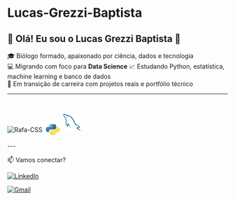 # Lucas-Grezzi-Baptista

## 👋 Olá! Eu sou o Lucas Grezzi Baptista 🧬

🎓 Biólogo formado, apaixonado por ciência, dados e tecnologia  
💻 Migrando com foco para **Data Science** 
📈 Estudando Python, estatística, machine learning e banco de dados  
🚀 Em transição de carreira com projetos reais e portfólio técnico

---


<div style="display: inline_block"><br>
  
  <img align="center" alt="Rafa-CSS" height="30" width="40" 
src="(https://raw.githubusercontent.com/devicons/devicon/master/icons/r/r-original.svg" alt="R)">
  <img align="center" alt="Lucas-Python" height="30" width="40" src="https://raw.githubusercontent.com/devicons/devicon/master/icons/python/python-original.svg">
  <img src="https://raw.githubusercontent.com/devicons/devicon/master/icons/mysql/mysql-original.svg" alt="SQL" width="40" height="40"/>
  
</div>
---

📫 Vamos conectar?

[![LinkedIn](https://img.shields.io/badge/LinkedIn-LucasGrezziBaptista-0077B5?style=for-the-badge&logo=linkedin&logoColor=white)](https://www.linkedin.com/in/lucasgrezzibap/)

[![Gmail](https://img.shields.io/badge/Gmail-lucas@email.com-D14836?style=for-the-badge&logo=gmail&logoColor=white)](mailto:lucasgrezzi@gmail.com)
